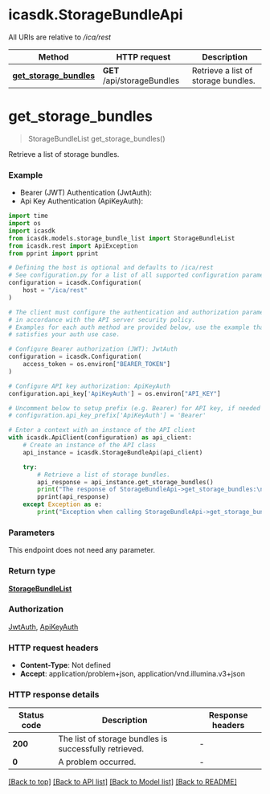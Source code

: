 # icasdk.StorageBundleApi

All URIs are relative to */ica/rest*

Method | HTTP request | Description
------------- | ------------- | -------------
[**get_storage_bundles**](StorageBundleApi.md#get_storage_bundles) | **GET** /api/storageBundles | Retrieve a list of storage bundles.


# **get_storage_bundles**
> StorageBundleList get_storage_bundles()

Retrieve a list of storage bundles.

### Example

* Bearer (JWT) Authentication (JwtAuth):
* Api Key Authentication (ApiKeyAuth):
```python
import time
import os
import icasdk
from icasdk.models.storage_bundle_list import StorageBundleList
from icasdk.rest import ApiException
from pprint import pprint

# Defining the host is optional and defaults to /ica/rest
# See configuration.py for a list of all supported configuration parameters.
configuration = icasdk.Configuration(
    host = "/ica/rest"
)

# The client must configure the authentication and authorization parameters
# in accordance with the API server security policy.
# Examples for each auth method are provided below, use the example that
# satisfies your auth use case.

# Configure Bearer authorization (JWT): JwtAuth
configuration = icasdk.Configuration(
    access_token = os.environ["BEARER_TOKEN"]
)

# Configure API key authorization: ApiKeyAuth
configuration.api_key['ApiKeyAuth'] = os.environ["API_KEY"]

# Uncomment below to setup prefix (e.g. Bearer) for API key, if needed
# configuration.api_key_prefix['ApiKeyAuth'] = 'Bearer'

# Enter a context with an instance of the API client
with icasdk.ApiClient(configuration) as api_client:
    # Create an instance of the API class
    api_instance = icasdk.StorageBundleApi(api_client)

    try:
        # Retrieve a list of storage bundles.
        api_response = api_instance.get_storage_bundles()
        print("The response of StorageBundleApi->get_storage_bundles:\n")
        pprint(api_response)
    except Exception as e:
        print("Exception when calling StorageBundleApi->get_storage_bundles: %s\n" % e)
```



### Parameters
This endpoint does not need any parameter.

### Return type

[**StorageBundleList**](StorageBundleList.md)

### Authorization

[JwtAuth](../README.md#JwtAuth), [ApiKeyAuth](../README.md#ApiKeyAuth)

### HTTP request headers

 - **Content-Type**: Not defined
 - **Accept**: application/problem+json, application/vnd.illumina.v3+json

### HTTP response details
| Status code | Description | Response headers |
|-------------|-------------|------------------|
**200** | The list of storage bundles is successfully retrieved. |  -  |
**0** | A problem occurred. |  -  |

[[Back to top]](#) [[Back to API list]](../README.md#documentation-for-api-endpoints) [[Back to Model list]](../README.md#documentation-for-models) [[Back to README]](../README.md)

